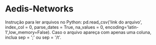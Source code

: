 # Aedis-Networks
Instrução para ler arquivos no Python:
pd.read_csv('link do arquivo', index_col = 0, parse_dates = True, na_values = 0, encoding='latin-1',low_memory=False).
Caso o arquivo apareça com apenas uma coluna, inclua sep = ';' ou sep = '/t'.
